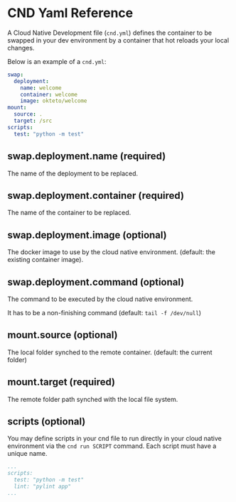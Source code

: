 # CND Yaml Reference

A Cloud Native Development file (`cnd.yml`) defines the container to be swapped in your dev environment by a container that hot reloads your local changes.

Below is an example of a `cnd.yml`:

```yaml
swap:
  deployment:
    name: welcome
    container: welcome
    image: okteto/welcome
mount:
  source: .
  target: /src
scripts:
  test: "python -m test"
```

## swap.deployment.name (required)

The name of the deployment to be replaced.

## swap.deployment.container (required)

The name of the container to be replaced.

## swap.deployment.image (optional)

The docker image to use by the cloud native environment. (default: the existing container image).

## swap.deployment.command (optional)

The command to be executed by the cloud native environment.

It has to be a non-finishing command (default: `tail -f /dev/null`)

## mount.source (optional)

The local folder synched to the remote container. (default: the current folder)

## mount.target (required)

The remote folder path synched with the local file system.

## scripts (optional)

You may define scripts in your cnd file to run directly in your cloud native environment via the `cnd run SCRIPT` command. Each script must have a unique name.
```yaml
...
scripts:
  test: "python -m test"
  lint: "pylint app"
...
```
